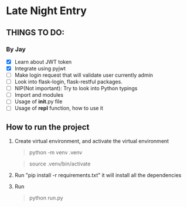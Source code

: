 # Late Night Entry

## THINGS TO DO:

### By Jay

- [x] Learn about JWT token
- [x] Integrate using pyjwt
- [ ] Make login request that will validate user currently admin
- [ ] Look into flask-login, flask-restful packages.
- [ ] NIP(Not important): Try to look into Python typings
- [ ] Import and modules
- [ ] Usage of **init**.py file
- [ ] Usage of **repl** function, how to use it

## How to run the project

1. Create virtual environment, and activate the virtual environment
   > python -m venv .venv

   > source .venv/bin/activate
2. Run "pip install -r requirements.txt" it will install all the dependencies
3. Run
   > python run.py